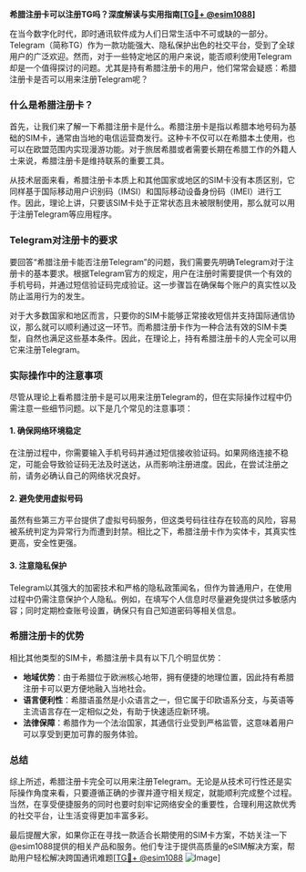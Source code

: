 **希腊注册卡可以注册TG吗？深度解读与实用指南[[TG💪+ @esim1088](https://t.me/s/esim1088)]**

在当今数字化时代，即时通讯软件成为人们日常生活中不可或缺的一部分。Telegram（简称TG）作为一款功能强大、隐私保护出色的社交平台，受到了全球用户的广泛欢迎。然而，对于一些特定地区的用户来说，能否顺利使用Telegram却是一个值得探讨的问题。尤其是持有希腊注册卡的用户，他们常常会疑惑：希腊注册卡是否可以用来注册Telegram呢？

### 什么是希腊注册卡？

首先，让我们来了解一下希腊注册卡是什么。希腊注册卡是指以希腊本地号码为基础的SIM卡，通常由当地的电信运营商发行。这种卡不仅可以在希腊本土使用，也可以在欧盟范围内实现漫游功能。对于旅居希腊或者需要长期在希腊工作的外籍人士来说，希腊注册卡是维持联系的重要工具。

从技术层面来看，希腊注册卡本质上和其他国家或地区的SIM卡没有本质区别，它同样基于国际移动用户识别码（IMSI）和国际移动设备身份码（IMEI）进行工作。因此，理论上讲，只要该SIM卡处于正常状态且未被限制使用，那么就可以用于注册Telegram等应用程序。

### Telegram对注册卡的要求

要回答“希腊注册卡能否注册Telegram”的问题，我们需要先明确Telegram对于注册卡的基本要求。根据Telegram官方的规定，用户在注册时需要提供一个有效的手机号码，并通过短信验证码完成验证。这一步骤旨在确保每个账户的真实性以及防止滥用行为的发生。

对于大多数国家和地区而言，只要你的SIM卡能够正常接收短信并支持国际通信协议，那么就可以顺利通过这一环节。而希腊注册卡作为一种合法有效的SIM卡类型，自然也满足这些基本条件。因此，在理论上，持有希腊注册卡的人完全可以用它来注册Telegram。

### 实际操作中的注意事项

尽管从理论上看希腊注册卡是可以用来注册Telegram的，但在实际操作过程中仍需注意一些细节问题。以下是几个常见的注意事项：

#### 1. 确保网络环境稳定
在注册过程中，你需要输入手机号码并通过短信接收验证码。如果网络连接不稳定，可能会导致验证码无法及时送达，从而影响注册进度。因此，在尝试注册之前，请务必确认自己的网络状况良好。

#### 2. 避免使用虚拟号码
虽然有些第三方平台提供了虚拟号码服务，但这类号码往往存在较高的风险，容易被系统判定为异常行为而遭到封禁。相比之下，希腊注册卡作为实体卡，其真实性更高，安全性更强。

#### 3. 注意隐私保护
Telegram以其强大的加密技术和严格的隐私政策闻名，但作为普通用户，在使用过程中仍需注意保护个人隐私。例如，在填写个人信息时尽量避免提供过多敏感内容；同时定期检查账号设置，确保只有自己知道密码等相关信息。

### 希腊注册卡的优势

相比其他类型的SIM卡，希腊注册卡具有以下几个明显优势：

- **地域优势**：由于希腊位于欧洲核心地带，拥有便捷的地理位置，因此持有希腊注册卡可以更方便地融入当地社会。
- **语言便利性**：希腊语虽然是小众语言之一，但它属于印欧语系分支，与英语等主流语言存在一定相似之处，有助于快速适应新环境。
- **法律保障**：希腊作为一个法治国家，其通信行业受到严格监管，这意味着用户可以享受到更加可靠的服务体验。

### 总结

综上所述，希腊注册卡完全可以用来注册Telegram。无论是从技术可行性还是实际操作角度来看，只要遵循正确的步骤并遵守相关规定，就能顺利完成整个过程。当然，在享受便捷服务的同时也要时刻牢记网络安全的重要性，合理利用这款优秀的社交平台，让生活变得更加丰富多彩。

最后提醒大家，如果你正在寻找一款适合长期使用的SIM卡方案，不妨关注一下@esim1088提供的相关产品和服务。他们专注于提供高质量的eSIM解决方案，帮助用户轻松解决跨国通讯难题[[TG💪+ @esim1088](https://t.me/s/esim1088) ![Image](https://i.postimg.cc/4NQfJmqS/Snipaste-2025-05-13-00-14-12.png)]
